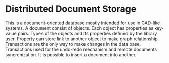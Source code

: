 # Distributed Document Storage

This is a document-oriented database mostly intended for use in CAD-like systems.
A document consist of objects. Each object has properties as key-value pairs.
Types of the objects and its properties defined by the library user.
Property can store link to another object to make graph relationship.
Transactions are the only way to make changes in the data base.
Transactions used for the undo-redo mechanism and remote documents syncronization.
It is possible to insert a document into another.
